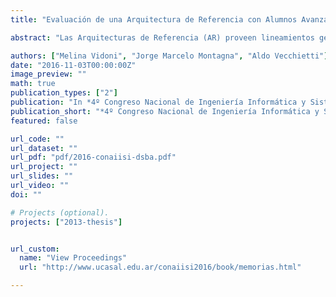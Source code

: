 ```yaml
---
title: "Evaluación de una Arquitectura de Referencia con Alumnos Avanzados de la Carrera Ingeniería en Sistemas de Información"

abstract: "Las Arquitecturas de Referencia (AR) proveen lineamientos generales para enmarcar tipos de sistemas. Desde hace unos años, la academia ha generado diversas AR, siempre orientadas a distintos dominios. Un caso particular es el de una AR enfocada en Sistemas de Planeamiento Avanzado (APS). Sin embargo, se necesita evaluar que la definición de la AR sea consistente, al validarla contra los Requerimientos Funcionales y Atributos de Calidad que le dieron origen. No obstante, en la actualidad no existen métodos específicos que se ajusten a las necesidades particulares de las Arquitecturas de Referencia. Por esto mismo, este artículo propone una modificación del método ATAM (Architecture Trade-off Analysis Method), con el objeto de adaptarlo a características propias de las AR, tales como la abstracción y la falta de stakeholders definidos, y en particular enfocada a APS. Para evaluar la validez del método propuesto, éste fue utilizado en una materia electiva de 5º año de la carrera Ingeniería en Sistemas de Información. Los alumnos elaboraron un trabajo práctico de varias entregas y puestas en común grupales. Esto permitió generar un interesante conocimiento en cuanto a las ventajas y desventajas de la metodología propuesta y, fundamentalmente, una experiencia muy importante en cuanto al planteo, tratamiento y evaluación de este tema en un curso de grado."

authors: ["Melina Vidoni", "Jorge Marcelo Montagna", "Aldo Vecchietti"]
date: "2016-11-03T00:00:00Z"
image_preview: ""
math: true
publication_types: ["2"]
publication: "In *4º Congreso Nacional de Ingeniería Informática y Sistemas de Información (CoNaIISI)*"
publication_short: "*4º Congreso Nacional de Ingeniería Informática y Sistemas de Información (CoNaIISI)*"
featured: false

url_code: ""
url_dataset: ""
url_pdf: "pdf/2016-conaiisi-dsba.pdf"
url_project: ""
url_slides: ""
url_video: ""
doi: ""

# Projects (optional).
projects: ["2013-thesis"]


url_custom:
  name: "View Proceedings"
  url: "http://www.ucasal.edu.ar/conaiisi2016/book/memorias.html"

---
```

